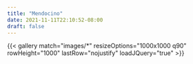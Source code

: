 ```yaml
---
title: "Mendocino"
date: 2021-11-11T22:10:52-08:00
draft: false
---
```


{{< gallery match="images/*" resizeOptions="1000x1000 q90" rowHeight="1000" lastRow="nojustify" loadJQuery="true" >}}

